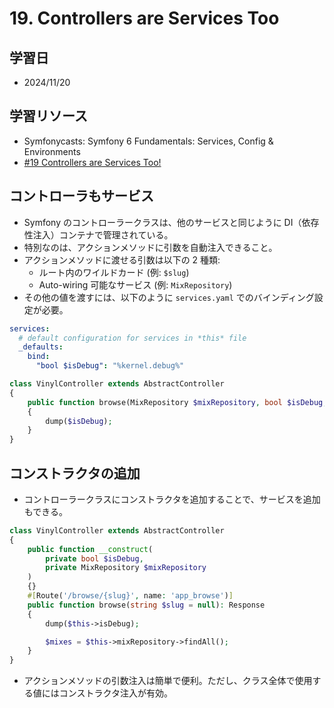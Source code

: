 # 19. Controllers are Services Too

## 学習日

- 2024/11/20

## 学習リソース

- Symfonycasts: Symfony 6 Fundamentals: Services, Config & Environments
- [#19 Controllers are Services Too!](https://symfonycasts.com/screencast/symfony6-fundamentals/controllers-services)

## コントローラもサービス

- Symfony のコントローラークラスは、他のサービスと同じように DI（依存性注入）コンテナで管理されている。
- 特別なのは、アクションメソッドに引数を自動注入できること。
- アクションメソッドに渡せる引数は以下の 2 種類:
  - ルート内のワイルドカード (例: `$slug`)
  - Auto-wiring 可能なサービス (例: `MixRepository`)
- その他の値を渡すには、以下のように `services.yaml` でのバインディング設定が必要。

```yaml
services:
  # default configuration for services in *this* file
  _defaults:
    bind:
      "bool $isDebug": "%kernel.debug%"
```

```php
class VinylController extends AbstractController
{
    public function browse(MixRepository $mixRepository, bool $isDebug, string $slug = null): Response
    {
        dump($isDebug);
    }
}
```

## コンストラクタの追加

- コントローラークラスにコンストラクタを追加することで、サービスを追加もできる。

```php
class VinylController extends AbstractController
{
    public function __construct(
        private bool $isDebug,
        private MixRepository $mixRepository
    )
    {}
    #[Route('/browse/{slug}', name: 'app_browse')]
    public function browse(string $slug = null): Response
    {
        dump($this->isDebug);

        $mixes = $this->mixRepository->findAll();
    }
}
```

- アクションメソッドの引数注入は簡単で便利。ただし、クラス全体で使用する値にはコンストラクタ注入が有効。
